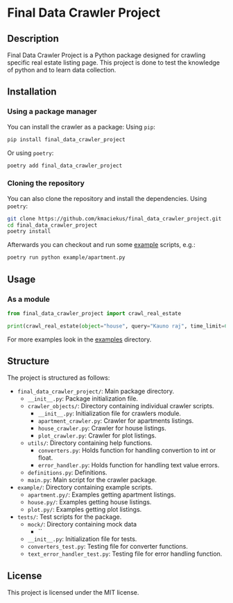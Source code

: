 # Final Data Crawler Project

## Description

Final Data Crawler Project is a Python package designed for crawling specific real estate listing page. This project is done to test the knowledge of python and to learn data collection.

## Installation

### Using a package manager

You can install the crawler as a package: Using `pip`:

```sh
pip install final_data_crawler_project
```

Or using `poetry`:

```sh
poetry add final_data_crawler_project
```

### Cloning the repository

You can also clone the repository and install the dependencies. Using `poetry`:

```sh
git clone https://github.com/kmaciekus/final_data_crawler_project.git
cd final_data_crawler_project
poetry install
```

Afterwards you can checkout and run some [example](./examples) scripts, e.g.:

```sh
poetry run python example/apartment.py
```

## Usage

### As a module

```python
from final_data_crawler_project import crawl_real_estate

print(crawl_real_estate(object="house", query="Kauno raj", time_limit=60, return_format="records"))
```

For more examples look in the [examples](./examples) directory.

## Structure

The project is structured as follows:

- `final_data_crawler_project/`: Main package directory.
  - `__init__.py`: Package initialization file.
  - `crawler_objects/`: Directory containing individual crawler scripts.
    - `__init__.py`: Initialization file for crawlers module.
    - `apartment_crawler.py`: Crawler for apartments listings.
    - `house_crawler.py`: Crawler for house listings.
    - `plot_crawler.py`: Crawler for plot listings.
  - `utils/`: Directory containing help functions.
    - `converters.py`: Holds function for handling convertion to int or float.
    - `error_handler.py`: Holds function for handling text value errors.
  - `definitions.py`: Definitions.
  - `main.py`: Main script for the crawler package.
- `example/`: Directory containing example scripts.
  - `apartment.py/`: Examples getting apartment listings.
  - `house.py/`: Examples getting house listings.
  - `plot.py/`: Examples getting plot listings.
- `tests/`: Test scripts for the package.
  - `mock/`: Directory containing mock data
    - ``
  - `__init__.py`: Initialization file for tests.
  - `converters_test.py`: Testing file for converter functions.
  - `text_error_handler_test.py`: Testing file for error handling function.

## License

This project is licensed under the MIT license.
